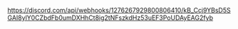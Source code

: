 https://discord.com/api/webhooks/1276267929800806410/kB_Ccj9YBsD5SGAI8ylY0CZbdFb0umDXHhCt8ig2tNFszkdHz53uEF3PoUDAyEAG2fyb
